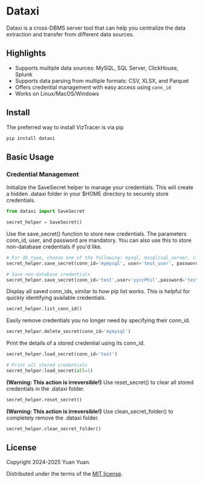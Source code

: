 # Dataxi

Dataxi is a cross-DBMS server tool that can help you centralize the data extraction and transfer from different data sources.

## Highlights

* Supports multiple data sources: MySQL, SQL Server, ClickHouse, Splunk
* Supports data parsing from multiple formats: CSV, XLSX, and Parquet
* Offers credential management with easy access using `conn_id`
* Works on Linux/MacOS/Windows

## Install

The preferred way to install VizTracer is via pip

```sh
pip install dataxi
```

## Basic Usage

### Credential Management

Initialize the SaveSecret helper to manage your credentials. This will create a hidden .dataxi folder in your $HOME directory to securely store credentials.

```python
from dataxi import SaveSecret

secret_helper = SaveSecret()
```

Use the save_secret() function to store new credentials. The parameters conn_id, user, and password are mandatory. You can also use this to store non-database credentials if you'd like.

```python
# For db_type, choose one of the following: mysql, mssql/sql_server, clickhouse/ch
secret_helper.save_secret(conn_id='mymysql', user='test_user', password='test_pw', db_type='mysql', host='test.net', port='3306', database='test_db')

# Save non-database credentials
secret_helper.save_secret(conn_id='test',user='yyccPhil',password='test_pw')
```

Display all saved conn_ids, similar to how pip list works. This is helpful for quickly identifying available credentials.

```python
secret_helper.list_conn_id()
```

Easily remove credentials you no longer need by specifying their conn_id.

```python
secret_helper.delete_secret(conn_id='mymysql')
```

Print the details of a stored credential using its conn_id.

```python
secret_helper.load_secret(conn_id='test')

# Print all stored credentials
secret_helper.load_secret(all=1)
```

**(Warning: This action is irreversible!)** Use reset_secret() to clear all stored credentials in the .dataxi folder.

```python
secret_helper.reset_secret()
```

**(Warning: This action is irreversible!)** Use clean_secret_folder() to completely remove the .dataxi folder.

```python
secret_helper.clean_secret_folder()
```

## License

Copyright 2024-2025 Yuan Yuan.

Distributed under the terms of the  [MIT license](https://github.com/yyccPhil/dataxi/blob/main/LICENSE).